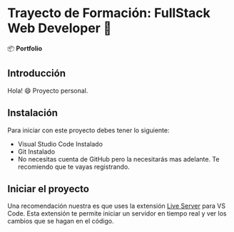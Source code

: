 # Trayecto de Formación: FullStack Web Developer :rocket:

:package: **Portfolio**

## Introducción
Hola! :smile: Proyecto personal.

## Instalación

Para iniciar con este proyecto debes tener lo siguiente:

- Visual Studio Code Instalado
- Git Instalado
- No necesitas cuenta de GitHub pero la necesitarás mas adelante. Te recomiendo que te vayas registrando.

## Iniciar el proyecto

Una recomendación nuestra es que uses la extensión [Live Server](https://marketplace.visualstudio.com/items?itemName=ritwickdey.LiveServer) para VS Code. Esta extensión te permite iniciar un servidor en tiempo real y ver los cambios que se hagan en el código.
